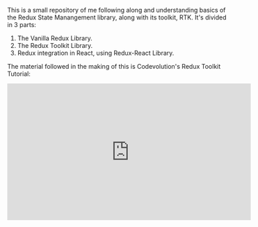 This is a small repository of me following along and understanding basics of the Redux State Manangement library, along with its toolkit, RTK. It's divided in 3 parts:
1. The Vanilla Redux Library.
2. The Redux Toolkit Library.
3. Redux integration in React, using Redux-React Library.

The material followed in the making of this is Codevolution's Redux Toolkit Tutorial:

<iframe width="560" height="315" src="https://www.youtube.com/embed/videoseries?si=DmEg-6GR_6YJkxkP&amp;list=PLC3y8-rFHvwiaOAuTtVXittwybYIorRB3" title="YouTube video player" frameborder="0" allow="accelerometer; autoplay; clipboard-write; encrypted-media; gyroscope; picture-in-picture; web-share" referrerpolicy="strict-origin-when-cross-origin" allowfullscreen></iframe>